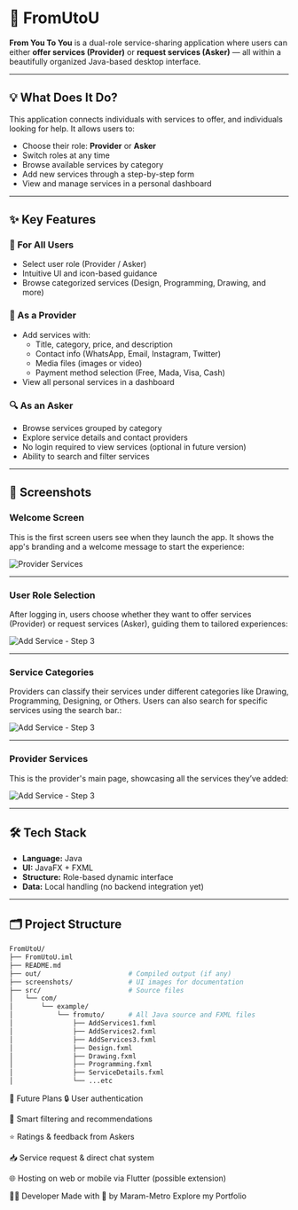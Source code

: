 # 📱 FromUtoU

**From You To You** is a dual-role service-sharing application where users can either **offer services (Provider)** or **request services (Asker)** — all within a beautifully organized Java-based desktop interface.

---

## 💡 What Does It Do?

This application connects individuals with services to offer, and individuals looking for help. It allows users to:

- Choose their role: **Provider** or **Asker**
- Switch roles at any time
- Browse available services by category
- Add new services through a step-by-step form
- View and manage services in a personal dashboard

---

## ✨ Key Features

### 🔹 For All Users
- Select user role (Provider / Asker)
- Intuitive UI and icon-based guidance
- Browse categorized services (Design, Programming, Drawing, and more)

### 💼 As a Provider
- Add services with:
  - Title, category, price, and description
  - Contact info (WhatsApp, Email, Instagram, Twitter)
  - Media files (images or video)
  - Payment method selection (Free, Mada, Visa, Cash)
- View all personal services in a dashboard

### 🔍 As an Asker
- Browse services grouped by category
- Explore service details and contact providers
- No login required to view services (optional in future version)
- Ability to search and filter services


---

## 📸 Screenshots

### Welcome Screen

This is the first screen users see when they launch the app. It shows the app's branding and a welcome message to start the experience:

![Provider Services](./screenshots/app_welcome_screen.png)

---

### User Role Selection
After logging in, users choose whether they want to offer services (Provider) or request services (Asker), guiding them to tailored experiences:

![Add Service - Step 3](./screenshots/choose_user_role.png)

---

### Service Categories
Providers can classify their services under different categories like Drawing, Programming, Designing, or Others. Users can also search for specific services using the search bar.:

![Add Service - Step 3](./screenshots/service_categories.png)

---

### Provider Services
This is the provider's main page, showcasing all the services they’ve added:

![Add Service - Step 3](./screenshots/proider_services.png)

---

## 🛠️ Tech Stack

- **Language:** Java  
- **UI:** JavaFX + FXML  
- **Structure:** Role-based dynamic interface  
- **Data:** Local handling (no backend integration yet)

---

## 🗂️ Project Structure

```bash
FromUtoU/
├── FromUtoU.iml
├── README.md
├── out/                      # Compiled output (if any)
├── screenshots/              # UI images for documentation
├── src/                      # Source files
│   └── com/
│       └── example/
│           └── fromuto/      # All Java source and FXML files
│               ├── AddServices1.fxml
│               ├── AddServices2.fxml
│               ├── AddServices3.fxml
│               ├── Design.fxml
│               ├── Drawing.fxml
│               ├── Programming.fxml
│               ├── ServiceDetails.fxml
│               └── ...etc
```

🚀 Future Plans
🔒 User authentication

🧠 Smart filtering and recommendations

⭐ Ratings & feedback from Askers

📥 Service request & direct chat system

🌐 Hosting on web or mobile via Flutter (possible extension)



👩‍💻 Developer
Made with 💜 by Maram-Metro
Explore my Portfolio

